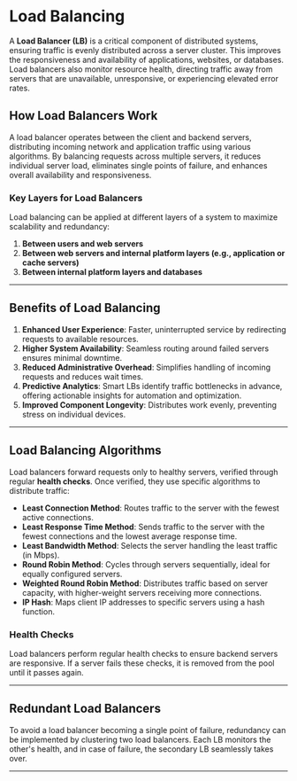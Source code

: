 # Load Balancing

A **Load Balancer (LB)** is a critical component of distributed systems, ensuring traffic is evenly distributed across a server cluster. This improves the responsiveness and availability of applications, websites, or databases. Load balancers also monitor resource health, directing traffic away from servers that are unavailable, unresponsive, or experiencing elevated error rates.

## How Load Balancers Work

A load balancer operates between the client and backend servers, distributing incoming network and application traffic using various algorithms. By balancing requests across multiple servers, it reduces individual server load, eliminates single points of failure, and enhances overall availability and responsiveness.

### Key Layers for Load Balancers
Load balancing can be applied at different layers of a system to maximize scalability and redundancy:
1. **Between users and web servers**
2. **Between web servers and internal platform layers (e.g., application or cache servers)**
3. **Between internal platform layers and databases**

---

## Benefits of Load Balancing

1. **Enhanced User Experience**: Faster, uninterrupted service by redirecting requests to available resources.
2. **Higher System Availability**: Seamless routing around failed servers ensures minimal downtime.
3. **Reduced Administrative Overhead**: Simplifies handling of incoming requests and reduces wait times.
4. **Predictive Analytics**: Smart LBs identify traffic bottlenecks in advance, offering actionable insights for automation and optimization.
5. **Improved Component Longevity**: Distributes work evenly, preventing stress on individual devices.

---

## Load Balancing Algorithms

Load balancers forward requests only to healthy servers, verified through regular **health checks**. Once verified, they use specific algorithms to distribute traffic:

- **Least Connection Method**: Routes traffic to the server with the fewest active connections.
- **Least Response Time Method**: Sends traffic to the server with the fewest connections and the lowest average response time.
- **Least Bandwidth Method**: Selects the server handling the least traffic (in Mbps).
- **Round Robin Method**: Cycles through servers sequentially, ideal for equally configured servers.
- **Weighted Round Robin Method**: Distributes traffic based on server capacity, with higher-weight servers receiving more connections.
- **IP Hash**: Maps client IP addresses to specific servers using a hash function.

### Health Checks
Load balancers perform regular health checks to ensure backend servers are responsive. If a server fails these checks, it is removed from the pool until it passes again.

---

## Redundant Load Balancers

To avoid a load balancer becoming a single point of failure, redundancy can be implemented by clustering two load balancers. Each LB monitors the other's health, and in case of failure, the secondary LB seamlessly takes over.

---
